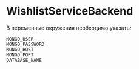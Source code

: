# WishlistServiceBackend

В переменные окружения необходимо указать:
```dotenv
MONGO_USER
MONGO_PASSWORD
MONGO_HOST
MONGO_PORT
DATABASE_NAME
```
